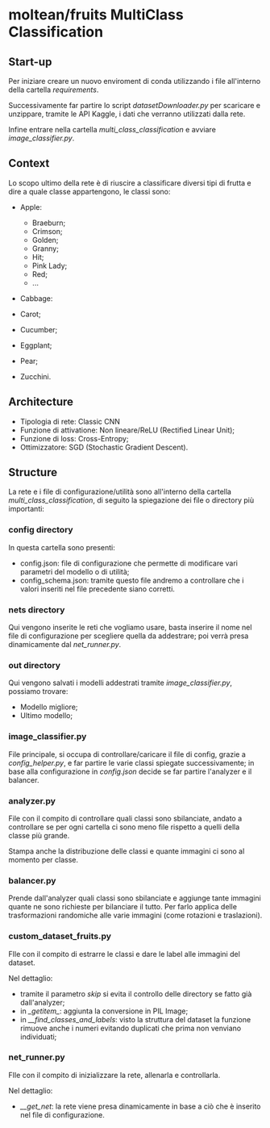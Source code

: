 # moltean/fruits MultiClass Classification

## Start-up
Per iniziare creare un nuovo enviroment di conda utilizzando i file all'interno della cartella *requirements*.

Successivamente far partire lo script *datasetDownloader.py* per scaricare e unzippare, tramite le API Kaggle, i dati che verranno utilizzati dalla rete.

Infine entrare nella cartella *multi_class_classification* e avviare *image_classifier.py*.


## Context
Lo scopo ultimo della rete è di riuscire a classificare diversi tipi di frutta e dire a quale classe appartengono, le classi sono:
- Apple:
    - Braeburn;
    - Crimson;
    - Golden;
    - Granny;
    - Hit;
    - Pink Lady;
    - Red;
    - ...

- Cabbage:

- Carot;

- Cucumber;

- Eggplant;

- Pear;

- Zucchini.

## Architecture
- Tipologia di rete: Classic CNN
- Funzione di attivatione: Non lineare/ReLU (Rectified Linear Unit);
- Funzione di loss: Cross-Entropy;
- Ottimizzatore: SGD (Stochastic Gradient Descent). 

## Structure
La rete e i file di configurazione/utilità sono all'interno della cartella *multi_class_classification*, di seguito la spiegazione dei file o directory più importanti:

### config directory
In questa cartella sono presenti:
- config.json: file di configurazione che permette di modificare vari parametri del modello o di utilità;
- config_schema.json: tramite questo file andremo a controllare che i valori inseriti nel file precedente siano corretti.

### nets directory
Qui vengono inserite le reti che vogliamo usare, basta inserire il nome nel file di configurazione per scegliere quella da addestrare; poi verrà presa dinamicamente dal *net_runner.py*.

### out directory
Qui vengono salvati i modelli addestrati tramite *image_classifier.py*, possiamo trovare:
- Modello migliore;
- Ultimo modello;

### image_classifier.py
File principale, si occupa di controllare/caricare il file di config, grazie a *config_helper.py*, e far partire le varie classi spiegate successivamente; in base alla configurazione in *config.json* decide se far partire l'analyzer e il balancer.

### analyzer.py
File con il compito di controllare quali classi sono sbilanciate, andato a controllare se per ogni cartella ci sono meno file rispetto a quelli della classe più grande.

Stampa anche la distribuzione delle classi e quante immagini ci sono al momento per classe.

### balancer.py
Prende dall'analyzer quali classi sono sbilanciate e aggiunge tante immagini quante ne sono richieste per bilanciare il tutto. Per farlo applica delle trasformazioni randomiche alle varie immagini (come rotazioni e traslazioni).

### custom_dataset_fruits.py
FIle con il compito di estrarre le classi e dare le label alle immagini del dataset.

Nel dettaglio:
- tramite il parametro *skip* si evita il controllo delle directory se fatto già dall'analyzer;
- in *\__getitem__*: aggiunta la conversione in PIL Image;
- in *__find_classes_and_labels*: visto la struttura del dataset la funzione rimuove anche i numeri evitando duplicati che prima non venviano individuati;

### net_runner.py
FIle con il compito di inizializzare la rete, allenarla e controllarla.

Nel dettaglio:
- *__get_net*: la rete viene presa dinamicamente in base a ciò che è inserito nel file di configurazione.